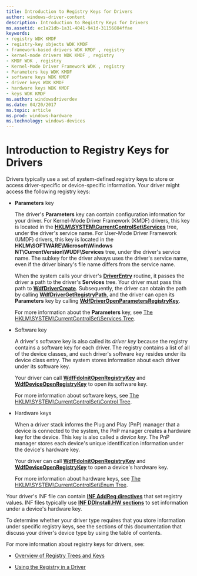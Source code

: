 ```yaml
---
title: Introduction to Registry Keys for Drivers
author: windows-driver-content
description: Introduction to Registry Keys for Drivers
ms.assetid: ec1a21db-1a31-4041-941d-31156884ffae
keywords:
- registry WDK KMDF
- registry-key objects WDK KMDF
- framework-based drivers WDK KMDF , registry
- kernel-mode drivers WDK KMDF , registry
- KMDF WDK , registry
- Kernel-Mode Driver Framework WDK , registry
- Parameters key WDK KMDF
- software keys WDK KMDF
- driver keys WDK KMDF
- hardware keys WDK KMDF
- keys WDK KMDF
ms.author: windowsdriverdev
ms.date: 04/20/2017
ms.topic: article
ms.prod: windows-hardware
ms.technology: windows-devices
---
```


# Introduction to Registry Keys for Drivers


Drivers typically use a set of system-defined registry keys to store or access driver-specific or device-specific information. Your driver might access the following registry keys:

-   **Parameters** key

    The driver's **Parameters** key can contain configuration information for your driver. For Kernel-Mode Driver Framework (KMDF) drivers, this key is located in the [**HKLM\\SYSTEM\\CurrentControlSet\\Services**](https://msdn.microsoft.com/library/windows/hardware/ff546188) tree, under the driver's service name. For User-Mode Driver Framework (UMDF) drivers, this key is located in the **HKLM\\SOFTWARE\\Microsoft\\Windows NT\\CurrentVersion\\WUDF\\Services** tree, under the driver's service name. The subkey for the driver always uses the driver's service name, even if the driver binary's file name differs from the service name.

    When the system calls your driver's [**DriverEntry**](https://msdn.microsoft.com/library/windows/hardware/ff540807) routine, it passes the driver a path to the driver's **Services** tree. Your driver must pass this path to [**WdfDriverCreate**](https://msdn.microsoft.com/library/windows/hardware/ff547175). Subsequently, the driver can obtain the path by calling [**WdfDriverGetRegistryPath**](https://msdn.microsoft.com/library/windows/hardware/ff547187), and the driver can open its **Parameters** key by calling [**WdfDriverOpenParametersRegistryKey**](https://msdn.microsoft.com/library/windows/hardware/ff547202).

    For more information about the **Parameters** key, see [The HKLM\\SYSTEM\\CurrentControlSet\\Services Tree](https://msdn.microsoft.com/library/windows/hardware/ff546188).

-   Software key

    A driver's software key is also called its *driver key* because the registry contains a software key for each driver. The registry contains a list of all of the device classes, and each driver's software key resides under its device class entry. The system stores information about each driver under its software key.

    Your driver can call [**WdfFdoInitOpenRegistryKey**](https://msdn.microsoft.com/library/windows/hardware/ff547249) and [**WdfDeviceOpenRegistryKey**](https://msdn.microsoft.com/library/windows/hardware/ff546804) to open its software key.

    For more information about software keys, see [The HKLM\\SYSTEM\\CurrentControlSet\\Control Tree](https://msdn.microsoft.com/library/windows/hardware/ff546165).

-   Hardware keys

    When a driver stack informs the Plug and Play (PnP) manager that a device is connected to the system, the PnP manager creates a hardware key for the device. This key is also called a *device key*. The PnP manager stores each device's unique identification information under the device's hardware key.

    Your driver can call [**WdfFdoInitOpenRegistryKey**](https://msdn.microsoft.com/library/windows/hardware/ff547249) and [**WdfDeviceOpenRegistryKey**](https://msdn.microsoft.com/library/windows/hardware/ff546804) to open a device's hardware key.

    For more information about hardware keys, see [The HKLM\\SYSTEM\\CurrentControlSet\\Enum Tree](https://msdn.microsoft.com/library/windows/hardware/ff546173).

Your driver's INF file can contain [**INF AddReg directives**](https://msdn.microsoft.com/library/windows/hardware/ff546320) that set registry values. INF files typically use [**INF DDInstall.HW sections**](https://msdn.microsoft.com/library/windows/hardware/ff547330) to set information under a device's hardware key.

To determine whether your driver type requires that you store information under specific registry keys, see the sections of this documentation that discuss your driver's device type by using the table of contents.

For more information about registry keys for drivers, see:

-   [Overview of Registry Trees and Keys](https://msdn.microsoft.com/library/windows/hardware/ff549538)

-   [Using the Registry in a Driver](https://msdn.microsoft.com/library/windows/hardware/ff565537)

 

 





